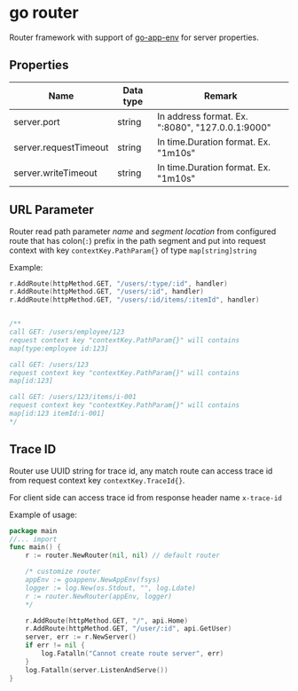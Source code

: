 # go router

Router framework with support of [go-app-env](https://github.com/natepboat/go-app-env) for server properties.

## Properties

| Name  | Data type  | Remark  |
|---|---|---|
| server.port | string | In address format. Ex. ":8080", "127.0.0.1:9000" |
| server.requestTimeout | string | In time.Duration format. Ex. "1m10s" |
| server.writeTimeout | string | In time.Duration format. Ex. "1m10s" |

## URL Parameter

Router read path parameter *name* and *segment location* from configured route that has colon(`:`) prefix in the path segment and put into
request context with key `contextKey.PathParam{}` of type `map[string]string`

Example:
```go
r.AddRoute(httpMethod.GET, "/users/:type/:id", handler)
r.AddRoute(httpMethod.GET, "/users/:id", handler)
r.AddRoute(httpMethod.GET, "/users/:id/items/:itemId", handler)


/**
call GET: /users/employee/123
request context key "contextKey.PathParam{}" will contains
map[type:employee id:123]

call GET: /users/123
request context key "contextKey.PathParam{}" will contains
map[id:123]

call GET: /users/123/items/i-001
request context key "contextKey.PathParam{}" will contains
map[id:123 itemId:i-001]
*/

```

## Trace ID

Router use UUID string for trace id, any match route can access trace id from request context key `contextKey.TraceId{}`.

For client side can access trace id from response header name `x-trace-id`

Example of usage:
```go
package main
//... import
func main() {
	r := router.NewRouter(nil, nil) // default router

    /* customize router
    appEnv := goappenv.NewAppEnv(fsys)
    logger := log.New(os.Stdout, "", log.Ldate)
    r := router.NewRouter(appEnv, logger) 
    */

	r.AddRoute(httpMethod.GET, "/", api.Home)
	r.AddRoute(httpMethod.GET, "/user/:id", api.GetUser)
	server, err := r.NewServer()
	if err != nil {
		log.Fatalln("Cannot create route server", err)
	}
	log.Fatalln(server.ListenAndServe())
}
```